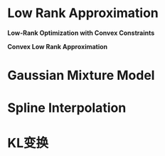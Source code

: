 # Low Rank Approximation

**Low-Rank Optimization with Convex Constraints**

**Convex Low Rank Approximation**

# Gaussian Mixture Model



# Spline Interpolation


# KL变换